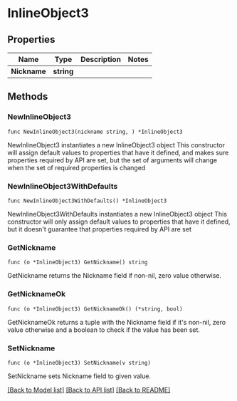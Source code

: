 # InlineObject3

## Properties

Name | Type | Description | Notes
------------ | ------------- | ------------- | -------------
**Nickname** | **string** |  | 

## Methods

### NewInlineObject3

`func NewInlineObject3(nickname string, ) *InlineObject3`

NewInlineObject3 instantiates a new InlineObject3 object
This constructor will assign default values to properties that have it defined,
and makes sure properties required by API are set, but the set of arguments
will change when the set of required properties is changed

### NewInlineObject3WithDefaults

`func NewInlineObject3WithDefaults() *InlineObject3`

NewInlineObject3WithDefaults instantiates a new InlineObject3 object
This constructor will only assign default values to properties that have it defined,
but it doesn't guarantee that properties required by API are set

### GetNickname

`func (o *InlineObject3) GetNickname() string`

GetNickname returns the Nickname field if non-nil, zero value otherwise.

### GetNicknameOk

`func (o *InlineObject3) GetNicknameOk() (*string, bool)`

GetNicknameOk returns a tuple with the Nickname field if it's non-nil, zero value otherwise
and a boolean to check if the value has been set.

### SetNickname

`func (o *InlineObject3) SetNickname(v string)`

SetNickname sets Nickname field to given value.



[[Back to Model list]](../README.md#documentation-for-models) [[Back to API list]](../README.md#documentation-for-api-endpoints) [[Back to README]](../README.md)


